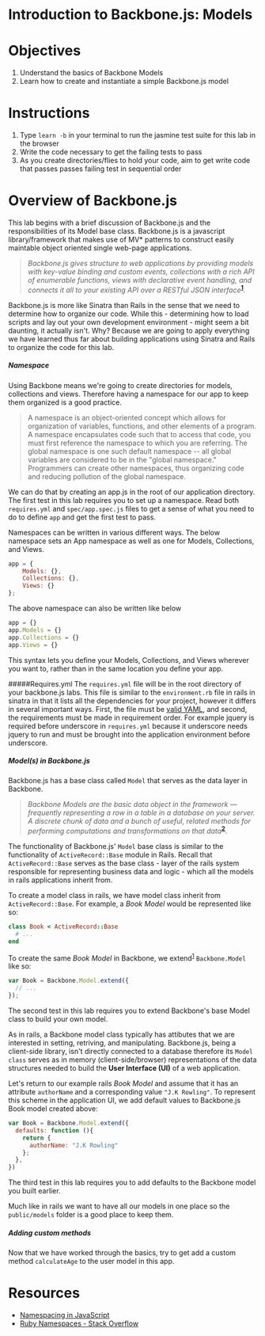 # Introduction to Backbone.js: Models

# Objectives
1. Understand the basics of Backbone Models
2. Learn how to create and instantiate a simple Backbone.js model

# Instructions
1. Type `learn -b` in your terminal to run the jasmine test suite for this lab in the browser
2. Write the code necessary to get the failing tests to pass
3. As you create directories/flies to hold your code, aim to get write code that passes passes failing test in sequential order

# Overview of Backbone.js
This lab begins with a brief discussion of Backbone.js and the responsibilities of its Model base class.
Backbone.js is a javascript library/framework that makes use of MV* patterns to construct easily maintable object oriented single web-page applications.

> _Backbone.js gives structure to web applications by providing models with key-value binding and custom events, collections with a rich API of enumerable functions, views with declarative event handling, and connects it all to your existing API over a RESTful JSON interface_**<sup>[1](http://backbonejs.org/)</sup>**.

Backbone.js is more like Sinatra than Rails in the sense that we need to determine how to organize our code.  While this - determining how to load scripts and lay out your own development environment - might seem a bit daunting, it actually isn't.  Why?  Because we are going to apply everything we have learned thus far about building applications using Sinatra and Rails to organize the code for this lab.

##### Namespace
Using Backbone means we're going to create directories for models, collections and views. Therefore having a namespace for our app to keep them organized is a good practice.
> A namespace is an object-oriented concept which allows for organization of variables, functions, and other elements of a program. A namespace encapsulates code such that to access that code, you must first reference the namespace to which you are referring. The global namespace is one such default namespace -- all global variables are considered to be in the "global namespace." Programmers can create other namespaces, thus organizing code and reducing pollution of the global namespace.

We can do that by creating an app.js in the root of our application directory. The first test in this lab requires you to set up a namespace. Read both `requires.yml` and `spec/app.spec.js` files to get a sense of what you need to do to define `app` and get the first test to pass.

Namespaces can be written in various different ways. The below namespace sets an App namespace as well as one for Models, Collections, and Views. 

```javascript
app = {
	Models: {},
	Collections: {},
	Views: {}
};
```
The above namespace can also be written like below

```javascript
app = {}
app.Models = {}
app.Collections = {}
app.Views = {}
```
This syntax lets you define your Models, Collections, and Views wherever you want to, rather than in the same location you define your app.

#####Requires.yml
The `requires.yml` file will be in the root directory of your backbone.js labs. This file is similar to the `environment.rb` file in rails in sinatra in that it lists all the dependencies for your project, however it differs in several important ways. First, the file must be [valid YAML](http://yaml.org/), and second, the requirements must be made in requirement order. For example jquery is required before underscore in `requires.yml` because it underscore needs jquery to run and must be brought into the application environment before underscore.

##### Model(s) in Backbone.js
Backbone.js has a base class called `Model` that serves as the data layer in Backbone.
> _Backbone Models are the basic data object in the framework — frequently representing a row in a table in a database on your server. A discrete chunk of data and a bunch of useful, related methods for performing computations and transformations on that data_**<sup>[2](http://backbonejs.org/docs/backbone.html#section-50)</sup>**.

The functionality of Backbone.js' `Model` base class is similar to the functionality of `ActiveRecord::Base` module in Rails. Recall that `ActiveRecord::Base` serves as the base class - layer of the rails system responsible for representing business data and logic - which all the models in rails applications inherit from.

To create a model class in rails, we have model class inherit from `ActiveRecord::Base`. For example, a _Book Model_ would be represented like so:
```ruby
class Book < ActiveRecord::Base
  # ...
end
```

To create the same _Book Model_ in Backbone, we extend<sup>[1](http://backbonejs.org/#Model-extend)</sup> `Backbone.Model` like so:
```javascript
var Book = Backbone.Model.extend({
  // ...
});
```
The second test in this lab requires you to extend Backbone's base Model class to build your own model.


As in rails, a Backbone model class typically has attibutes that we are interested in setting, retriving, and manipulating. Backbone.js, being a client-side library, isn't directly connected to a database therefore its `Model class` serves as in memory (client-side/browser) representations of the data structures needed to build the **User Interface (UI)** of a web application.

Let's return to our example rails _Book Model_ and assume that it has an attribute `authorName` and a corresponding value `"J.K Rowling"`. To represent this scheme in the application UI, we add default values to Backbone.js Book model created above:
```javascript
var Book = Backbone.Model.extend({
  defaults: function (){
    return {
      authorName: "J.K Rowling"
    };
  },
})
```
The third test in this lab requires you to add defaults to the Backbone model you built earlier.

Much like in rails we want to have all our models in one place so the `public/models` folder is a good place to keep them. 

##### Adding custom methods
Now that we have worked through the basics, try to get add a custom method `calculateAge` to the user model in this app.

# Resources
+ [Namespacing in JavaScript](http://addyosmani.com/blog/essential-js-namespacing/)
+ [Ruby Namespaces - Stack Overflow](http://stackoverflow.com/questions/991036/what-is-a-namespace)
